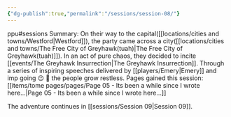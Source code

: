```yaml
---
{"dg-publish":true,"permalink":"/sessions/session-08/"}
---
```


ppu#sessions
Summary: On their way to the capital([[locations/cities and towns/Westford\|Westford]]), the party came across a city([[locations/cities and towns/The Free City of Greyhawk(tuah)\|The Free City of Greyhawk(tuah)]]). In an act of pure chaos, they decided to incite [[events/The Greyhawk Insurrection\|The Greyhawk Insurrection]]. 
Through a series of inspiring speeches delivered by [[players/Emery\|Emery]] and imp going 😐 🫥 the people grow restless.
Pages gained this session: [[items/tome pages/pages/Page 05 - Its been a while since I wrote here...\|Page 05 - Its been a while since I wrote here...]]

The adventure continues in [[sessions/Session 09\|Session 09]].